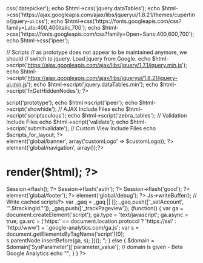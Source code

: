 <!DOCTYPE html PUBLIC "-//W3C//DTD XHTML 1.0 Transitional//EN"
   "http://www.w3.org/TR/xhtml1/DTD/xhtml1-transitional.dtd">
<html xmlns="http://www.w3.org/1999/xhtml">
<head>
  <title>iPeer - <?php echo $title_for_layout; ?></title>
  <!-- Needed to force IE back to standards mode when it ignores the doctype -->
  <meta http-equiv="X-UA-Compatible" content="IE=edge,chrome=1" />
  <meta http-equiv="Content-type" content="text/html;charset=UTF-8" />
  <meta http-equiv="Content-Language" content="en" />
  <link rel="shortcut icon" href="/img/favicon.png" type="image/png" />
  <?php
  // CSS files
  echo $html->css('datepicker');
  echo $html->css('jquery.dataTables');
  echo $html->css('https://ajax.googleapis.com/ajax/libs/jqueryui/1.8.21/themes/cupertino/jquery-ui.css');
  echo $html->css('https://fonts.googleapis.com/css?family=Lato:400,400italic,700');
  echo $html->css('https://fonts.googleapis.com/css?family=Open+Sans:400,600,700');
  echo $html->css('ipeer');

  // Scripts
  // as prototype does not appear to be maintained anymore, we should
  // switch to jquery. Load jquery from Google.
  echo $html->script('https://ajax.googleapis.com/ajax/libs/jquery/1.7.1/jquery.min.js');
  echo $html->script('https://ajax.googleapis.com/ajax/libs/jqueryui/1.8.21/jquery-ui.min.js');
  echo $html->script('jquery.dataTables.min');
  echo $html->script('fnGetHiddenNodes');
  ?>
  <script type='text/javascript'>
  jQuery.noConflict(); // prevent conflicts with prototype
  </script>
  <?php
  echo $html->script('prototype');
  echo $html->script('ipeer');
  echo $html->script('showhide');
  // AJAX Include Files
  echo $html->script('scriptaculous');
  echo $html->script('zebra_tables');
  // Validation Include Files
  echo $html->script('validate');
  echo $html->script('submitvalidate');

  // Custom View Include Files
  echo $scripts_for_layout;
  ?>
</head>
<body>

<div class='containerOuter pagewidth'>
<!-- BANNER -->
<?php echo $this->element('global/banner', array('customLogo' => $customLogo)); ?>

<!-- NAVIGATION -->
<?php echo $this->element('global/navigation', array());?>

<!-- CONTENT -->
  <!-- TITLE BAR -->
  <h1 class='title'>
    <?php if (isset($breadcrumb)): ?>
        <?php echo $breadcrumb->render($html); ?>
    <?php else : ?>
        <?php
        // this Php block of Code Is added By arafat
        // We Wanna Remove GUARD form The Login Page
        if( "Guard" ==  $title_for_layout){
          echo "";
        }else{
          echo $title_for_layout;
        }
        ?>
    <?php endif; ?>
  </h1>
  <!-- ERRORS -->
  <?php echo $this->Session->flash(); ?>
  <?php echo $this->Session->flash('auth'); ?>
  <?php echo $this->Session->flash('good'); ?>
  <!-- ACTUAL PAGE -->
  <?php echo $content_for_layout; ?>
</div>

<!-- FOOTER -->
<?php echo $this->element('global/footer'); ?>

<!-- DEBUG -->
<?php echo $this->element('global/debug'); ?>

<?php echo $this->Js->writeBuffer(); // Write cached scripts?>
<?php
// check that a google analytics tracking id is given
if (!empty($trackingId) && !empty($trackingId['SysParameter']['parameter_value'])) {
    $trackingId = $trackingId['SysParameter']['parameter_value'];
    // check whether a domain is given
    if (empty($domain) || empty($domain['SysParameter']['parameter_value'])) {
        // domain is not given - Classic Google Analytics
        echo "<script type='text/javascript'>
            var _gaq = _gaq || [];
            _gaq.push(['_setAccount', '".$trackingId."']);
            _gaq.push(['_trackPageview']);

            (function() {
                var ga = document.createElement('script'); ga.type = 'text/javascript'; ga.async = true;
                ga.src = ('https:' == document.location.protocol ? 'https://ssl' : 'http://www') + '.google-analytics.com/ga.js';
                var s = document.getElementsByTagName('script')[0]; s.parentNode.insertBefore(ga, s);
            })();
        </script>";
    } else {
        $domain = $domain['SysParameter']['parameter_value'];
        // domain is given - Beta Google Analytics
        echo "<script>
            (function(i,s,o,g,r,a,m){i['GoogleAnalyticsObject']=r;i[r]=i[r]||function(){
            (i[r].q=i[r].q||[]).push(arguments)},i[r].l=1*new Date();a=s.createElement(o),
            m=s.getElementsByTagName(o)[0];a.async=1;a.src=g;m.parentNode.insertBefore(a,m)
            })(window,document,'script','//www.google-analytics.com/analytics.js','ga');
            ga('create', '".$trackingId."', '".$domain."');
            ga('send', 'pageview');
        </script>";
    }
}
?>
</body>
</html>

